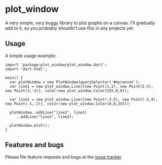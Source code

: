 # plot_window

A very simple, very buggy library to plot graphs on a canvas. I'll gradually add to it, so you probably shouldn't use this in any projects yet.

## Usage

A simple usage example:

    import 'package:plot_window/plot_window.dart';
    import 'dart.html';
    
    main() {
      var plotWindow = new PlotWindow(querySelector('#mycanvas');
      var line1 = new plot_window.Line([new Point(1,2), new Point(2,5), new Point(3,-3)], color:new plot_window.Color(255,0,0));

      var line2 = new plot_window.Line([new Point(-3,5), new Point(-2,4), new Point(-1,-2)], color:new plot_window.Color(0,0,255));

      plotWindow..addLine("line1", line1)
         ..addLine("line2", line2);
  
      plotWindow.plot();
    }

## Features and bugs

Please file feature requests and bugs at the [issue tracker][tracker].

[tracker]: http://example.com/issues/replaceme
